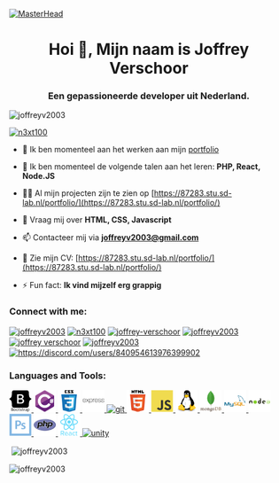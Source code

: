 [![MasterHead](https://i.imgur.com/FiRVwhO.png)](https://rishavchanda.io)
<h1 align="center">Hoi 👋, Mijn naam is Joffrey Verschoor</h1>
<h3 align="center">Een gepassioneerde developer uit Nederland.</h3>

<p align="left"> <img src="https://komarev.com/ghpvc/?username=joffreyv2003&label=Profile%20views&color=0e75b6&style=flat" alt="joffreyv2003" /> </p>

<p align="left"> <a href="https://twitter.com/n3xt100" target="blank"><img src="https://img.shields.io/twitter/follow/n3xt100?logo=twitter&style=for-the-badge" alt="n3xt100" /></a> </p>

- 🔭 Ik ben momenteel aan het werken aan mijn [portfolio](https://87283.stu.sd-lab.nl/portfolio/)

- 🌱 Ik ben momenteel de volgende talen aan het leren: **PHP, React, Node.JS**

- 👨‍💻 Al mijn projecten zijn te zien op [https://87283.stu.sd-lab.nl/portfolio/](https://87283.stu.sd-lab.nl/portfolio/)

- 💬 Vraag mij over **HTML, CSS, Javascript**

- 📫 Contacteer mij via **joffreyv2003@gmail.com**

- 📄 Zie mijn CV: [https://87283.stu.sd-lab.nl/portfolio/](https://87283.stu.sd-lab.nl/portfolio/)

- ⚡ Fun fact: **Ik vind mijzelf erg grappig**

<h3 align="left">Connect with me:</h3>
<p align="left">
<a href="https://codepen.io/joffreyv2003" target="blank"><img align="center" src="https://raw.githubusercontent.com/rahuldkjain/github-profile-readme-generator/master/src/images/icons/Social/codepen.svg" alt="joffreyv2003" height="30" width="40" /></a>
<a href="https://twitter.com/n3xt100" target="blank"><img align="center" src="https://raw.githubusercontent.com/rahuldkjain/github-profile-readme-generator/master/src/images/icons/Social/twitter.svg" alt="n3xt100" height="30" width="40" /></a>
<a href="https://linkedin.com/in/joffrey-verschoor" target="blank"><img align="center" src="https://raw.githubusercontent.com/rahuldkjain/github-profile-readme-generator/master/src/images/icons/Social/linked-in-alt.svg" alt="joffrey-verschoor" height="30" width="40" /></a>
<a href="https://instagram.com/joffreyv2003" target="blank"><img align="center" src="https://raw.githubusercontent.com/rahuldkjain/github-profile-readme-generator/master/src/images/icons/Social/instagram.svg" alt="joffreyv2003" height="30" width="40" /></a>
<a href="https://www.behance.net/joffrey verschoor" target="blank"><img align="center" src="https://raw.githubusercontent.com/rahuldkjain/github-profile-readme-generator/master/src/images/icons/Social/behance.svg" alt="joffrey verschoor" height="30" width="40" /></a>
<a href="https://www.youtube.com/c/joffreyv2003" target="blank"><img align="center" src="https://raw.githubusercontent.com/rahuldkjain/github-profile-readme-generator/master/src/images/icons/Social/youtube.svg" alt="joffreyv2003" height="30" width="40" /></a>
<a href="https://discord.gg/https://discord.com/users/840954613976399902" target="blank"><img align="center" src="https://raw.githubusercontent.com/rahuldkjain/github-profile-readme-generator/master/src/images/icons/Social/discord.svg" alt="https://discord.com/users/840954613976399902" height="30" width="40" /></a>
</p>

<h3 align="left">Languages and Tools:</h3>
<p align="left"> <a href="https://getbootstrap.com" target="_blank" rel="noreferrer"> <img src="https://raw.githubusercontent.com/devicons/devicon/master/icons/bootstrap/bootstrap-plain-wordmark.svg" alt="bootstrap" width="40" height="40"/> </a> <a href="https://www.w3schools.com/cs/" target="_blank" rel="noreferrer"> <img src="https://raw.githubusercontent.com/devicons/devicon/master/icons/csharp/csharp-original.svg" alt="csharp" width="40" height="40"/> </a> <a href="https://www.w3schools.com/css/" target="_blank" rel="noreferrer"> <img src="https://raw.githubusercontent.com/devicons/devicon/master/icons/css3/css3-original-wordmark.svg" alt="css3" width="40" height="40"/> </a> <a href="https://expressjs.com" target="_blank" rel="noreferrer"> <img src="https://raw.githubusercontent.com/devicons/devicon/master/icons/express/express-original-wordmark.svg" alt="express" width="40" height="40"/> </a> <a href="https://git-scm.com/" target="_blank" rel="noreferrer"> <img src="https://www.vectorlogo.zone/logos/git-scm/git-scm-icon.svg" alt="git" width="40" height="40"/> </a> <a href="https://www.w3.org/html/" target="_blank" rel="noreferrer"> <img src="https://raw.githubusercontent.com/devicons/devicon/master/icons/html5/html5-original-wordmark.svg" alt="html5" width="40" height="40"/> </a> <a href="https://developer.mozilla.org/en-US/docs/Web/JavaScript" target="_blank" rel="noreferrer"> <img src="https://raw.githubusercontent.com/devicons/devicon/master/icons/javascript/javascript-original.svg" alt="javascript" width="40" height="40"/> </a> <a href="https://www.linux.org/" target="_blank" rel="noreferrer"> <img src="https://raw.githubusercontent.com/devicons/devicon/master/icons/linux/linux-original.svg" alt="linux" width="40" height="40"/> </a> <a href="https://www.mongodb.com/" target="_blank" rel="noreferrer"> <img src="https://raw.githubusercontent.com/devicons/devicon/master/icons/mongodb/mongodb-original-wordmark.svg" alt="mongodb" width="40" height="40"/> </a> <a href="https://www.mysql.com/" target="_blank" rel="noreferrer"> <img src="https://raw.githubusercontent.com/devicons/devicon/master/icons/mysql/mysql-original-wordmark.svg" alt="mysql" width="40" height="40"/> </a> <a href="https://nodejs.org" target="_blank" rel="noreferrer"> <img src="https://raw.githubusercontent.com/devicons/devicon/master/icons/nodejs/nodejs-original-wordmark.svg" alt="nodejs" width="40" height="40"/> </a> <a href="https://www.photoshop.com/en" target="_blank" rel="noreferrer"> <img src="https://raw.githubusercontent.com/devicons/devicon/master/icons/photoshop/photoshop-line.svg" alt="photoshop" width="40" height="40"/> </a> <a href="https://www.php.net" target="_blank" rel="noreferrer"> <img src="https://raw.githubusercontent.com/devicons/devicon/master/icons/php/php-original.svg" alt="php" width="40" height="40"/> </a> <a href="https://reactjs.org/" target="_blank" rel="noreferrer"> <img src="https://raw.githubusercontent.com/devicons/devicon/master/icons/react/react-original-wordmark.svg" alt="react" width="40" height="40"/> </a> <a href="https://unity.com/" target="_blank" rel="noreferrer"> <img src="https://www.vectorlogo.zone/logos/unity3d/unity3d-icon.svg" alt="unity" width="40" height="40"/> </a> </p>

<p>&nbsp;<img align="center" src="https://github-readme-stats.vercel.app/api?username=joffreyv2003&show_icons=true&locale=en" alt="joffreyv2003" /></p>

<p><img align="center" src="https://github-readme-streak-stats.herokuapp.com/?user=joffreyv2003&" alt="joffreyv2003" /></p>
